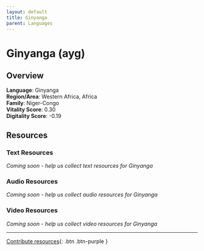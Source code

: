 ```yaml
---
layout: default
title: Ginyanga
parent: Languages
---
```


# Ginyanga (ayg)

## Overview

**Language**: Ginyanga  
**Region/Area**: Western Africa, Africa  
**Family**: Niger-Congo  
**Vitality Score**: 0.30  
**Digitality Score**: -0.19  

## Resources

### Text Resources
*Coming soon - help us collect text resources for Ginyanga*

### Audio Resources
*Coming soon - help us collect audio resources for Ginyanga*

### Video Resources
*Coming soon - help us collect video resources for Ginyanga*

---

[Contribute resources](https://fairtrain.github.io/){: .btn .btn-purple }
